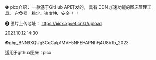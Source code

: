 ❶
picx介绍： 
一款基于GitHub API开发的，
具有 CDN 加速功能的图床管理工具。
它免费、稳定、速度快、安全 ！！

❷
图片上传地址：
https://picx.xpoet.cn/#/upload

2023.10.12  14:30

❸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_2023

适用于github图床：picx